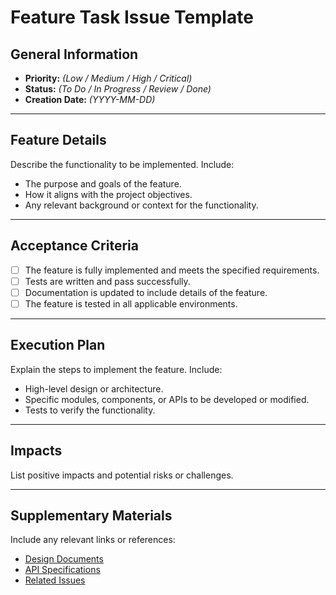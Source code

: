 # Feature Task Issue Template

## General Information
- **Priority:** *(Low / Medium / High / Critical)*
- **Status:** *(To Do / In Progress / Review / Done)*
- **Creation Date:** *(YYYY-MM-DD)*

---

## Feature Details
Describe the functionality to be implemented. Include:
- The purpose and goals of the feature.
- How it aligns with the project objectives.
- Any relevant background or context for the functionality.

---

## Acceptance Criteria
- [ ] The feature is fully implemented and meets the specified requirements.
- [ ] Tests are written and pass successfully.
- [ ] Documentation is updated to include details of the feature.
- [ ] The feature is tested in all applicable environments.

---

## Execution Plan
Explain the steps to implement the feature. Include:
- High-level design or architecture.
- Specific modules, components, or APIs to be developed or modified.
- Tests to verify the functionality.

---

## Impacts
List positive impacts and potential risks or challenges.

---

## Supplementary Materials
Include any relevant links or references:
- [Design Documents](#)
- [API Specifications](#)
- [Related Issues](#)
